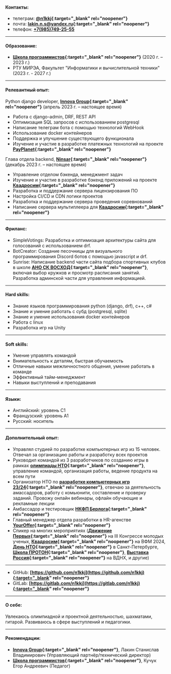 #### Контакты:

- телеграм: **[@n1kkj](https://t.me/n1kkj){:target="_blank" rel="noopener"}**
- почта: **[lakin.n.s@yandex.ru](mailto:lakin.n.s@yandex.ru){:target="_blank" rel="noopener"}**
- телефон: **[+7(985)749-25-55](tel:+7-985-749-25-55)**
  <div class="mob"><ul><li><a href="vcard.vcf">сохранить контакт</a></li></ul></div>

---
#### Образование:
- **[Школа программистов](https://informatics.ru/branches/prospektmira/?utm_medium=maps&utm_source=yamaps&ysclid=lqqk4zzk0897294546){:target="_blank" rel="noopener"}**
 (2020 г. – 2023 г.)
- РТУ МИРЭА, Факультет "Информатики и вычислительной техники" (2023 г. - 2027 г.)

---
#### Релевантный опыт:

Python django developer, **[Innova Group](https://innovacompanies.com/){:target="_blank" rel="noopener"}** (апрель 2023 г. – настоящее время)
- Работа с django-admin, DRF, REST API
- Оптимизация SQL запросов с использованием postgresql
- Написание телеграм бота с помощью технологий WebHook
- Использование docker контейнеров
- Поддержка и улучшение существующего функционала
- Изучение и участие в разработке платежных технологий на проекте **[PayPlanet](https://pay-planet.com/){:target="_blank" rel="noopener"}**

Глава отдела backend, **[Ninsar](https://ninsar.pro/){:target="_blank" rel="noopener"}** (декабрь 2023 г. – настоящее время)
- Управление отделом бэкенда, менеджмент задач
- Изучение и участие в разработке бэкенд приложений на проекте **[Квадросим](https://xn--80adhqgqmpk.xn--p1ai/){:target="_blank" rel="noopener"}**
- Разработка и поддержание сервера лицензирования ПО
- Настройка CI/CD и CDN логики проектов
- Разработка и поддержание сервера проведения соревнований
- Написание сервера мультиплеера для **[Квадросим](https://xn--80adhqgqmpk.xn--p1ai/){:target="_blank" rel="noopener"}**

---
#### Фриланс:

- SimpleVotings: Разработка и оптимизация архитектуры сайта для голосований с использованием drf.
- BotCreator: Создание песочницы для визуального программирования Discord ботов с помощью javascript и drf.
- Sunrise: Написание backend части сайта подбора спортивных клубов в школе **[АНО СК ВОСХОД](https://vk.com/sunrise.russia){:target="_blank" rel="noopener"}**, включая выбор кружков и просмотр расписания занятий. Разработка админской части для управления информацией.

---
#### Hard skills:

- Знание языков программирования python (django, drf), c++, c#
- Знание и умение работать с субд (postgresql, sqlite)
- Знание и умение использования docker контейнеров
- Работа с linux
- Разработка игр на Unity

---
#### Soft skills:

- Умение управлять командой
- Внимательность к деталям, быстрая обучаемость
- Отличные навыки межличностного общения, умение работать в команде
- Эффективный тайм-менеджмент
- Навыки выступлений и преподавания

---
#### Языки:
- Английский: уровень C1
- Французский: уровень A1
- Русский: носитель

---
#### Дополнительный опыт:
- Управлял студией по разработке компьютерных игр из 15 человек. Отвечал за организацию работы и разработку всех проектов
- Руководил командой из 3 разработчиков по созданию игры в рамках **[олимпиады НТО](https://ntcontest.ru/tracks/nto-school/proekt-sozdaniya-virtualnykh-mirov/razrabotka-komputernih-igr/){:target="_blank" rel="noopener"}**, управление командой, организация работы, ведение продукта на всем пути
- Организатор НТО по **[разработке компьютерных игр 23/24](https://ntcontest.ru/tracks/nto-school/proekt-sozdaniya-virtualnykh-mirov/razrabotka-komputernih-igr/){:target="_blank" rel="noopener"}**, отвечаю за деятельность амассадоров, работу с комьюнити, составление и проверку заданий. Провожу онлайн вебинары, офлайн обучающие и рекламные лекции
- Амбассадор и тестировщик **[НКФП Берлога](https://platform.kruzhok.org/){:target="_blank" rel="noopener"}**
- Главный менеджер отдела разработки в HR-агенстве **[YourOffer](https://youroffer.ru/){:target="_blank" rel="noopener"}**
- Спикер на многих мероприятиях (**[Движение Первых](https://vk.com/wall-214524833_106651){:target="_blank" rel="noopener"}** на III Конгрессе молодых ученых, **[Квадросим](https://vk.com/wall-14046705_165813){:target="_blank" rel="noopener"}** на ВФМ 2024, **[День НТО](https://centercoop.ru/press-tsentr/novosti/peterburgskie-shkolniki-poznakomilis-s-natsionalnoy-tekhnologicheskoy-olimpiadoy/){:target="_blank" rel="noopener"}** в Санкт-Петербурге, **[Школа ПРОТОН](https://t.me/educationcenter_proton/3270){:target="_blank" rel="noopener"}**, **[Выставка Россия](https://t.me/kruzhokteam/1436){:target="_blank" rel="noopener"}** на ВДНХ, и другие)

---
- GitHub: **[https://github.com/n1kkj](https://github.com/n1kkj){:target="_blank" rel="noopener"}**
- GitLab: **[https://gitlab.com/n1kkj](https://gitlab.com/n1kkj){:target="_blank" rel="noopener"}**

---
#### О себе:
Увлекаюсь олимпиадной и проектной деятельностью, шахматами, гитарой. Развиваюсь в сфере выступлений и педагогики.

---
#### Рекомендации:
- **[Innova Group](https://innovacompanies.com/){:target="_blank" rel="noopener"}**, Лакин Станислав Владимирович (Управляющий партнёр/технический директор)
- **[Школа программистов](https://informatics.ru/branches/prospektmira/?utm_medium=maps&utm_source=yamaps&ysclid=lqqk4zzk0897294546){:target="_blank" rel="noopener"}**, Кучук Егор Андреевич (Педагог)
<style>
@media only screen and (max-width: 480px) {
  .pc{
    display: none;
  }
}

@media only screen and (min-width: 480px) {
  .mob{
    display: none;
    font-weight: bold;
  }
}
  
.inner{
    max-width: 800px;
}
</style>
